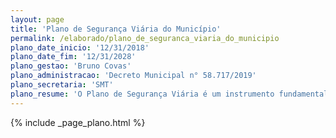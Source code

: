 ```yaml
---
layout: page
title: 'Plano de Segurança Viária do Município'
permalink: /elaborado/plano_de_seguranca_viaria_do_municipio
plano_date_inicio: '12/31/2018'
plano_date_fim: '12/31/2028'
plano_gestao: 'Bruno Covas'
plano_administracao: 'Decreto Municipal n° 58.717/2019'
plano_secretaria: 'SMT'
plano_resume: 'O Plano de Segurança Viária é um instrumento fundamental para orientar as políticas públicas de segurança viária do Município. Ele é uma peça de planejamento que visa coordenar e unificar as ações da Prefeitura com o objetivo de reduzir o número de fatalidades nas vias urbanas. Este plano está alinhado com iniciativas globais, como a Década de Ação para Segurança Global no Trânsito da ONU e a Agenda 2030 de Desenvolvimento Sustentável, que inclui a meta de garantir sistemas de transporte seguros, acessíveis e sustentáveis para todos. No contexto nacional, o plano se baseia na Lei Federal nº 13.614/18, que estabelece o Plano Nacional de Redução de Mortes e Lesões no Trânsito. Este plano tem como objetivo reduzir pela metade o número de mortes por grupo de veículos e por grupos de habitantes até 2028.'
---
```

<div>
{% include _page_plano.html %}
</div>
